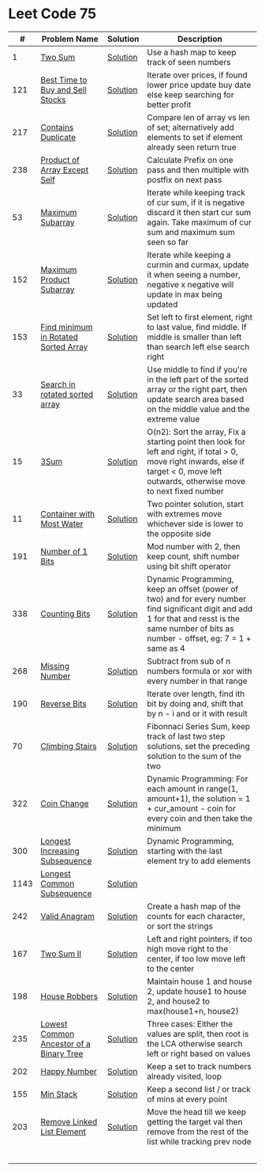 # Leet Code 75


| #    | Problem Name                                                                                                             | Solution                                      | Description                                                                                                                                                                                      |
|------|--------------------------------------------------------------------------------------------------------------------------|-----------------------------------------------|--------------------------------------------------------------------------------------------------------------------------------------------------------------------------------------------------|
| 1    | [Two Sum](https://leetcode.com/problems/two-sum/)                                                                        | [Solution](two-sum.py)                        | Use a hash map to keep track of seen numbers                                                                                                                                                     |
| 121  | [Best Time to Buy and Sell Stocks](https://leetcode.com/problems/best-time-to-buy-and-sell-stock/)                       | [Solution](two-pointer.py)                    | Iterate over prices, if found lower price update buy date else keep searching for better profit                                                                                                  |
| 217  | [Contains Duplicate](https://leetcode.com/problems/contains-duplicate/)                                                  | [Solution](contains-duplicate.py)             | Compare len of array vs len of set; alternatively add elements to set if element already seen return true                                                                                        |
| 238  | [Product of Array Except Self](https://leetcode.com/problems/product-of-array-except-self/)                              | [Solution](product-of-array-except-self.py)   | Calculate Prefix on one pass and then multiple with postfix on next pass                                                                                                                         |
| 53   | [Maximum Subarray](https://leetcode.com/problems/maximum-subarray/)                                                      | [Solution](max-subarray.py)                   | Iterate while keeping track of cur sum, if it is negative discard it then start cur sum again. Take maximum of cur sum and maximum sum seen so far                                               |
| 152  | [Maximum Product Subarray](https://leetcode.com/problems/maximum-product-subarray/)                                      | [Solution](max-product-subarray.py)           | Iterate while keeping a curmin and curmax, update it when seeing a number, negative x negative will update in max being updated                                                                  |
| 153  | [Find minimum in Rotated Sorted Array](https://leetcode.com/problems/find-minimum-in-rotated-sorted-array/)              | [Solution](min-sorted-array.py)               | Set left to first element, right to last value, find middle. If middle is smaller than left than search left else search right                                                                   |
| 33   | [Search in rotated sorted array](https://leetcode.com/problems/search-in-rotated-sorted-array/)                          | [Solution](search-rotated-array.py)           | Use middle to find if you're in the left part of the sorted array or the right part, then update search area based on the middle value and the extreme value                                     |
| 15   | [3Sum](https://leetcode.com/problems/3sum/)                                                                              | [Solution](three-sum.py)                      | O(n2): Sort the array, Fix a starting point then look for left and right, if total > 0, move right inwards, else if target < 0, move left outwards, otherwise move to next fixed number          |
| 11   | [Container with Most Water](https://leetcode.com/problems/container-with-most-water/)                                    | [Solution](water-container.py)                | Two pointer solution, start with extremes move whichever side is lower to  the opposite side                                                                                                     |
| 191  | [Number of 1 Bits](https://leetcode.com/problems/number-of-1-bits/)                                                      | [Solution](hamming-weight.py)                 | Mod number with 2, then keep count, shift number using bit shift operator                                                                                                                        |
| 338  | [Counting Bits](https://leetcode.com/problems/counting-bits/)                                                            | [Solution](counting-bits.py)                  | Dynamic Programming, keep an offset (power of two) and for every number find significant digit and add 1 for that and resst is the same number of bits as number - offset, eg: 7 = 1 + same as 4 |
| 268  | [Missing Number](https://leetcode.com/problems/missing-number/)                                                          | [Solution](missing-number.py)                 | Subtract from sub of n numbers formula or xor with every number in that range                                                                                                                    |
| 190  | [Reverse Bits](https://leetcode.com/problems/reverse-bits/)                                                              | [Solution](reverse-bits.py)                   | Iterate over length, find ith bit by doing and, shift that by n - i and or it with result                                                                                                        |
| 70   | [Climbing Stairs](https://leetcode.com/problems/climbing-stairs/)                                                        | [Solution](climbing-stairs.py)                | Fibonnaci Series Sum, keep track of last two step solutions, set the preceding solution to the sum of the two                                                                                    |
| 322  | [Coin Change](https://leetcode.com/problems/coin-change/)                                                                | [Solution](coin-change.py)                    | Dynamic Programming: For each amount in range(1, amount+1), the solution = 1 + cur_amount - coin for every coin and then take the minimum                                                        |
| 300  | [Longest Increasing Subsequence](https://leetcode.com/problems/longest-increasing-subsequence/)                          | [Solution](longest-increasing-subsequence.py) | Dynamic Programming, starting with the last element try to add elements                                                                                                                          |
| 1143 | [Longest Common Subsequence](https://leetcode.com/problems/longest-common-subsequence/)                                  | [Solution](longest-common-subsequence.py)     |                                                                                                                                                                                                  |
| 242  | [Valid Anagram](https://leetcode.com/problems/valid-anagram/)                                                            | [Solution](valid-anagram.py)                  | Create a hash map of the counts for each character, or sort the strings                                                                                                                          |
| 167  | [Two Sum II](https://leetcode.com/problems/two-sum-ii-input-array-is-sorted/)                                            | [Solution](two-sum-ii.py)                     | Left and right pointers, if too high move right to the center, if too low move left to the center                                                                                                |
| 198  | [House Robbers](https://leetcode.com/problems/house-robber/)                                                             | [Solution](house-robbers.py)                  | Maintain house 1 and house 2, update house1 to house 2, and house2 to max(house1+n, house2)                                                                                                      |
| 235  | [Lowest Common Ancestor of a Binary Tree](https://leetcode.com/problems/lowest-common-ancestor-of-a-binary-search-tree/) | [Solution](lowest-common-ancestor-bst.py)     | Three cases: Either the values are split, then root is the LCA otherwise search left or right based on values                                                                                    |
| 202  | [Happy Number](https://leetcode.com/problems/happy-number/)                                                              | [Solution](happy-number.py)                   | Keep a set to track numbers already visited, loop                                                                                                                                                |
| 155  | [Min Stack](https://leetcode.com/problems/min-stack/)                                                                    | [Solution](min-stack.py)                      | Keep a second list / or track of mins at every point                                                                                                                                             |
| 203  | [Remove Linked List Element](https://leetcode.com/problems/remove-linked-list-elements/)                                 | [Solution](remove-element.py)                 | Move the head till we keep getting the target val then remove from the rest of the list while tracking prev node                                                                                 |
|      |                                                                                                                          |                                               |                                                                                                                                                                                                  |
|      |                                                                                                                          |                                               |                                                                                                                                                                                                  |
|      |                                                                                                                          |                                               |                                                                                                                                                                                                  |
|      |                                                                                                                          |                                               |                                                                                                                                                                                                  |
|      |                                                                                                                          |                                               |                                                                                                                                                                                                  |

